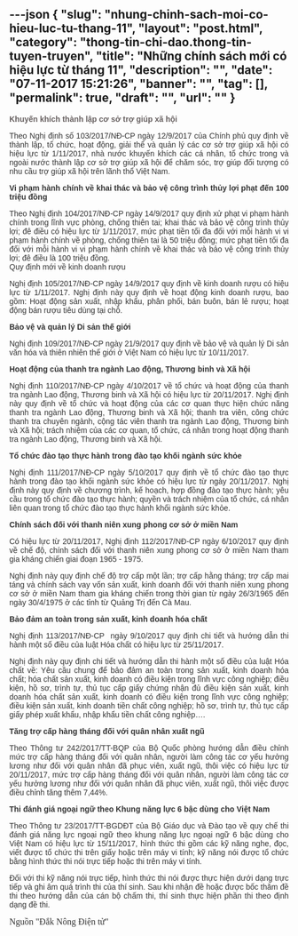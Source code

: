 ---json
{
    "slug": "nhung-chinh-sach-moi-co-hieu-luc-tu-thang-11",
    "layout": "post.html",
    "category": "thong-tin-chi-dao.thong-tin-tuyen-truyen",
    "title": "Những chính sách mới có hiệu lực từ tháng 11",
    "description": "",
    "date": "07-11-2017 15:21:26",
    "banner": "",
    "tag": [],
    "permalink": true,
    "draft": "",
    "url": ""
}
---
<p class="text-intro" style="font-family: Arial, sans-serif; text-align: justify; font-weight: bold; color: rgb(103, 96, 96);">Khuyến khích thành lập cơ sở trợ giúp xã hội</p><div class="newscontent" style="color: rgb(51, 51, 51); font-family: Arial, sans-serif;"><p style="text-align: justify;">Theo Nghị định số 103/2017/NĐ-CP ngày 12/9/2017 của Chính phủ quy định về thành lập, tổ chức, hoạt động, giải thể và quản lý các cơ sở trợ giúp xã hội có hiệu lực từ 1/11/2017, nhà nước khuyến khích các cá nhân, tổ chức trong và ngoài nước thành lập cơ sở trợ giúp xã hội để chăm sóc, trợ giúp đối tượng có nhu cầu trợ giúp xã hội trên lãnh thổ Việt Nam.</p><p style="text-align: justify;"><strong style="font-weight: bold;">Vi phạm hành chính về khai thác và bảo vệ công trình thủy lợi phạt đến 100 triệu đồng</strong></p><p style="text-align: justify;">Theo Nghị định 104/2017/NĐ-CP ngày 14/9/2017 quy định xử phạt vi phạm hành chính trong lĩnh vực phòng, chống thiên tai; khai thác và bảo vệ công trình thủy lợi; đê điều có hiệu lực từ 1/11/2017, mức phạt tiền tối đa đối với mỗi hành vi vi phạm hành chính về phòng, chống thiên tai là 50 triệu đồng; mức phạt tiền tối đa đối với mỗi hành vi vi phạm hành chính về khai thác và bảo vệ công trình thủy lợi; đê điều là 100 triệu đồng.<br>Quy định mới về kinh doanh rượu</p><p style="text-align: justify;">Nghị định 105/2017/NĐ-CP ngày 14/9/2017 quy định về kinh doanh rượu có hiệu lực từ 1/11/2017. Nghị định này quy định về hoạt động kinh doanh rượu, bao gồm: Hoạt động sản xuất, nhập khẩu, phân phối, bán buôn, bán lẻ rượu; hoạt động bán rượu tiêu dùng tại chỗ.</p><p style="text-align: justify;"><strong style="font-weight: bold;">Bảo vệ và quản lý Di sản thế giới</strong></p><p style="text-align: justify;">Nghị định 109/2017/NĐ-CP ngày 21/9/2017 quy định về bảo vệ và quản lý Di sản văn hóa và thiên nhiên thế giới ở Việt Nam có hiệu lực từ 10/11/2017.</p><p style="text-align: justify;"><strong style="font-weight: bold;">Hoạt động của thanh tra ngành Lao động, Thương binh và Xã hội</strong></p><p style="text-align: justify;">Nghị định 110/2017/NĐ-CP ngày 4/10/2017 về tổ chức và hoạt động của thanh tra ngành Lao động, Thương binh và Xã hội có hiệu lực từ 20/11/2017. Nghị định này quy định về tổ chức và hoạt động của các cơ quan thực hiện chức năng thanh tra ngành Lao động, Thương binh và Xã hội; thanh tra viên, công chức thanh tra chuyên ngành, cộng tác viên thanh tra ngành Lao động, Thương binh và Xã hội; trách nhiệm của các cơ quan, tổ chức, cá nhân trong hoạt động thanh tra ngành Lao động, Thương binh và Xã hội.</p><p style="text-align: justify;"><strong style="font-weight: bold;">Tổ chức đào tạo thực hành trong đào tạo khối ngành sức khỏe</strong></p><p style="text-align: justify;">Nghị định 111/2017/NĐ-CP ngày 5/10/2017 quy định về tổ chức đào tạo thực hành trong đào tạo khối ngành sức khỏe có hiệu lực từ ngày 20/11/2017. Nghị định này quy định về chương trình, kế hoạch, hợp đồng đào tạo thực hành; yêu cầu trong tổ chức đào tạo thực hành; quyền và trách nhiệm của tổ chức, cá nhân liên quan trong tổ chức đào tạo thực hành khối ngành sức khỏe.</p><p style="text-align: justify;"><strong style="font-weight: bold;">Chính sách đối với thanh niên xung phong cơ sở ở miền Nam</strong></p><p style="text-align: justify;">Có hiệu lực từ 20/11/2017, Nghị định 112/2017/NĐ-CP ngày 6/10/2017 quy định về chế độ, chính sách đối với thanh niên xung phong cơ sở ở miền Nam tham gia kháng chiến giai đoạn 1965 - 1975.</p><p style="text-align: justify;">Nghị định này quy định chế độ trợ cấp một lần; trợ cấp hằng tháng; trợ cấp mai táng và chính sách vay vốn sản xuất, kinh doanh đối với thanh niên xung phong cơ sở ở miền Nam tham gia kháng chiến trong thời gian từ ngày 26/3/1965 đến ngày 30/4/1975 ở các tỉnh từ Quảng Trị đến Cà Mau.</p><p style="text-align: justify;"><strong style="font-weight: bold;">Bảo đảm an toàn trong sản xuất, kinh doanh hóa chất</strong></p><p style="text-align: justify;">Nghị định 113/2017/NĐ-CP&nbsp; ngày 9/10/2017 quy định chi tiết và hướng dẫn thi hành một số điều của luật Hóa chất có hiệu lực từ 25/11/2017.</p><p style="text-align: justify;">Nghị định này quy định chi tiết và hướng dẫn thi hành một số điều của luật Hóa chất về: Yêu cầu chung để bảo đảm an toàn trong sản xuất, kinh doanh hóa chất; hóa chất sản xuất, kinh doanh có điều kiện trong lĩnh vực công nghiệp; điều kiện, hồ sơ, trình tự, thủ tục cấp giấy chứng nhận đủ điều kiện sản xuất, kinh doanh hóa chất sản xuất, kinh doanh có điều kiện trong lĩnh vực công nghiệp; điều kiện sản xuất, kinh doanh tiền chất công nghiệp; hồ sơ, trình tự, thủ tục cấp giấy phép xuất khẩu, nhập khẩu tiền chất công nghiệp….</p><p style="text-align: justify;"><strong style="font-weight: bold;">Tăng trợ cấp hàng tháng đối với quân nhân xuất ngũ</strong></p><p style="text-align: justify;">Theo Thông tư 242/2017/TT-BQP của Bộ Quốc phòng hướng dẫn điều chỉnh mức trợ cấp hàng tháng đối với quân nhân, người làm công tác cơ yếu hưởng lương như đối với quân nhân đã phục viên, xuất ngũ, thôi việc có hiệu lực từ 20/11/2017, mức trợ cấp hàng tháng đối với quân nhân, người làm công tác cơ yếu hưởng lương như đối với quân nhân đã phục viên, xuất ngũ, thôi việc được điều chỉnh tăng thêm 7,44%.</p><p style="text-align: justify;"><strong style="font-weight: bold;">Thi đánh giá ngoại ngữ theo Khung năng lực 6 bậc dùng cho Việt Nam</strong></p><p style="text-align: justify;">Theo Thông tư 23/2017/TT-BGDĐT của Bộ Giáo dục và Đào tạo về quy chế thi đánh giá năng lực ngoại ngữ theo khung năng lực ngoại ngữ 6 bậc dùng cho Việt Nam có hiệu lực từ 15/11/2017, hình thức thi gồm các kỹ năng nghe, đọc, viết được tổ chức thi trên giấy hoặc trên máy vi tính; kỹ năng nói được tổ chức bằng hình thức thi nói trực tiếp hoặc thi trên máy vi tính.</p><p style="text-align: justify;">Đối với thi kỹ năng nói trực tiếp, hình thức thi nói được thực hiện dưới dạng trực tiếp và ghi âm quá trình thi của thí sinh. Sau khi nhận đề hoặc được bốc thăm đề thi theo hướng dẫn của cán bộ chấm thi, thí sinh thực hiện phần thi theo định dạng đề thi.</p><p class="MsoNormal"><span lang="EN-US" style="font-size:12.0pt;line-height:115%;
font-family:&quot;Times New Roman&quot;,&quot;serif&quot;;mso-ascii-theme-font:major-latin;
mso-hansi-theme-font:major-latin;mso-bidi-theme-font:major-latin;mso-ansi-language:
EN-US">Nguồn "Đắk Nông Điện tử"</span><span style="font-size:12.0pt;
line-height:115%;font-family:&quot;Times New Roman&quot;,&quot;serif&quot;;mso-ascii-theme-font:
major-latin;mso-hansi-theme-font:major-latin;mso-bidi-theme-font:major-latin"><o:p></o:p></span></p></div>